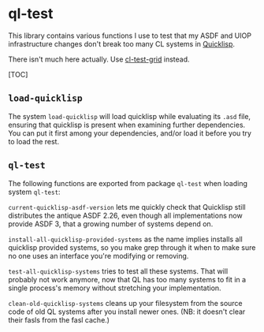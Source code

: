 # ql-test

This library contains various functions I use to test that
my ASDF and UIOP infrastructure changes don't break
too many CL systems in [Quicklisp](https://www.quiclisp.org/).

There isn't much here actually.
Use [cl-test-grid](https://github.com/cl-test-grid/cl-test-grid) instead.

[TOC]

## `load-quicklisp`

The system `load-quicklisp` will load quicklisp while evaluating its `.asd` file,
ensuring that quicklisp is present when examining further dependencies.
You can put it first among your dependencies, and/or
load it before you try to load the rest.

## `ql-test`

The following functions are exported from package `ql-test`
when loading system `ql-test`:

`current-quicklisp-asdf-version` lets me quickly check that Quicklisp
still distributes the antique ASDF 2.26, even though all implementations
now provide ASDF 3, that a growing number of systems depend on.

`install-all-quicklisp-provided-systems` as the name implies installs
all quicklisp provided systems, so you make grep through it when
to make sure no one uses an interface you're modifying or removing.

`test-all-quicklisp-systems` tries to test all these systems.
That will probably not work anymore, now that QL has too many systems
to fit in a single process's memory without stretching your implementation.

`clean-old-quicklisp-systems` cleans up your filesystem from the source code
of old QL systems after you install newer ones.
(NB: it doesn't clear their fasls from the fasl cache.)
